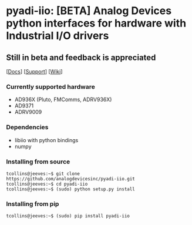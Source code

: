 # pyadi-iio: [BETA] Analog Devices python interfaces for hardware with Industrial I/O drivers

## Still in beta and feedback is appreciated

[[Docs](http://analogdevicesinc.github.io/pyadi-iio/)]
[[Support](http://ez.analog.com)]
[[Wiki](https://wiki.analog.com/resources/tools-software/linux-software/pyadi-iio)]

### Currently supported hardware
- AD936X (Pluto, FMComms, ADRV936X)
- AD9371
- ADRV9009

### Dependencies
- libiio with python bindings
- numpy

### Installing from source
```
tcollins@jeeves:~$ git clone https://github.com/analogdevicesinc/pyadi-iio.git
tcollins@jeeves:~$ cd pyadi-iio
tcollins@jeeves:~$ (sudo) python setup.py install
```
### Installing from pip

```
tcollins@jeeves:~$ (sudo) pip install pyadi-iio
```
